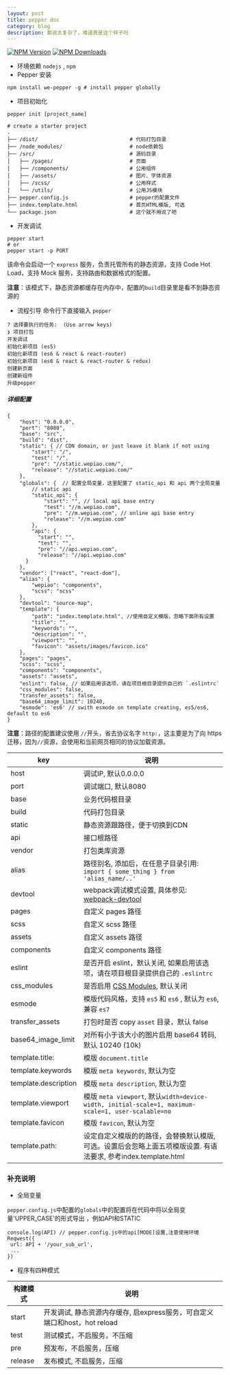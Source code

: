 ```yaml
---
layout: post
title: pepper doc
category: blog
description: 都说太复杂了，难道真是这个样子吗
---
```


[![NPM Version](http://img.shields.io/npm/v/we-pepper.svg?style=flat)](https://www.npmjs.org/package/we-pepper)
[![NPM Downloads](https://img.shields.io/npm/dm/we-pepper.svg?style=flat)](https://www.npmjs.org/package/we-pepper)

*  环境依赖 `nodejs` , `npm`
*  Pepper 安装   
```
npm install we-pepper -g # install pepper globally
```
*  项目初始化    

```
pepper init [project_name] 

# create a starter project
.
├── /dist/                              # 代码打包目录
├── /node_modules/                      # node依赖包
├── /src/                               # 源码目录
│   ├── /pages/                         # 页面
│   ├── /components/                    # 公用组件
│   ├── /assets/                        # 图片、字体资源
│   ├── /scss/                          # 公用样式    
│   └── /utils/                         # 公用JS模块
├── pepper.config.js                    # pepper的配置文件
├── index.template.html                 # 首页HTML模版, 可选
└── package.json                        # 这个就不用说了吧
```

*  开发调试 
 
```
pepper start
# or
pepper start -p PORT

```
该命令会启动一个 `express` 服务，负责托管所有的静态资源，支持 Code Hot Load，支持 Mock 服务，支持路由和数据格式的配置。
  
   **注意**：该模式下，静态资源都缓存在内存中，配置的`build`目录里是看不到静态资源的  
*  流程引导  命令行下直接输入 `pepper` 
 
```
? 选择要执行的任务:  (Use arrow keys)
❯ 项目打包
开发调试
初始化新项目 (es5)
初始化新项目 (es6 & react & react-router)
初始化新项目 (es6 & react & react-router & redux)
创建新页面
创建新组件
升级pepper

```
##### 详细配置  

```
{
    "host": "0.0.0.0",
    "port": "8080",
    "base": "src",
    "build": "dist",
    "static": { // CDN domain, or just leave it blank if not using
        "start": "/",
        "test": "/",
        "pre": "//static.wepiao.com/",
        "release": "//static.wepiao.com/"
    },
    "globals": {  // 配置全局变量，这里配置了 static_api 和 api 两个全局变量
        // static api
        "static_api": {
            "start": "", // local api base entry
            "test": "//m.wepiao.com",
            "pre": "//m.wepiao.com", // online api base entry
            "release": "//m.wepiao.com"
        },
        "api": {
          "start": "",
          "test": "",
          "pre": "//api.wepiao.com",
          "release": "//api.wepiao.com"
      }
    },
    "vendor": ["react", "react-dom"],
    "alias": {
        "wepiao": "components",
        "scss": "scss"
    },
    "devtool": "source-map",
    "template": {
        "path": "index.template.html", //使用自定义模版，忽略下面所有设置
        "title": "",
        "keywords": "",
        "description": "",
        "viewport": "",
        "favicon": "assets/images/favicon.ico"
    },
    "pages": "pages",
    "scss": "scss",
    "components": "components",
    "assets": "assets",
    "eslint": false, // 如果启用该选项，请在项目根目录提供自己的 `.eslintrc`
    "css_modules": false,
    "transfer_assets": false,
    "base64_image_limit": 10240,
    "esmode": 'es6' // swith esmode on template creating, es5/es6, default to es6
}
```
**注意**：路径的配置建议使用 `//`开头，省去协议名字 `http:`，这主要是为了向 https 迁移，因为`//`资源，会使用和当前网页相同的协议加载资源。

key                  | 说明                                                                                                       
----                 |----------
host                 | 调试IP, 默认0.0.0.0                                                                                        
port                 | 调试端口, 默认8080                                                                                         
base                 | 业务代码根目录                                                                                             
build                | 代码打包目录                                                                                               
static               | 静态资源跟路径，便于切换到CDN                                                                              
api                  | 接口根路径                                                                                                 
vendor               | 打包类库资源                                                                                               
alias                | 路径别名, 添加后，在任意子目录引用: `import { some_thing } from 'alias_name/..'`                           
devtool              | webpack调试模式设置, 具体参见: [webpack-devtool](http://webpack.github.io/docs/configuration.html#devtool) 
pages                | 自定义 pages 路径                                                                                          
scss                 | 自定义 scss 路径                                                                                           
assets               | 自定义 assets 路径                                                                                         
components           | 自定义 components 路径                                                                                     
eslint               | 是否开启 eslint，默认关闭, 如果启用该选项，请在项目根目录提供自己的 `.eslintrc`                            
css_modules          | 是否启用 [CSS Modules](https://github.com/css-modules/css-modules), 默认关闭                               
esmode               | 模版代码风格，支持 `es5` 和 `es6` , 默认为 `es6`, 兼容 `es7`                                               
transfer_assets      | 打包时是否 copy `asset` 目录，默认 false                                                                   
base64_image_limit   | 对所有小于该大小的图片启用 base64 转码, 默认 10240 (10k)                                                   
template.title:      | 模版 `document.title`                                                                                      
template.keywords    | 模版 `meta keywords`, 默认为空                                                                             
template.description | 模版 `meta description`, 默认为空                                                                          
template.viewport    | 模版 `meta viewport`, 默认`width=device-width, initial-scale=1, maximum-scale=1, user-scalable=no`         
template.favicon     | 模版 `favicon`, 默认为空                                                                                   
template.path:       | 设定自定义模版的的路径，会替换默认模版,可选。设置后会忽略上面五项模版设置. 有语法要求, 参考index.template.html 

### 补充说明

  -  全局变量  

 `pepper.config.js`中配置的`globals`中的配置将在代码中将以全局变量'UPPER_CASE'的形式导出 ，例如API和STATIC  

```
console.log(API) // pepper.config.js中的api[MODE]设置,注意使用环境
Reqwest({
 url: API + '/your_sub_url',
 ...
})
```
  -  程序有四种模式  

构建模式            |  说明
----                |----
start               |开发调试, 静态资源内存缓存, 启express服务，可自定义端口和host，hot reload
test                |测试模式，不启服务，不压缩 
pre                 |预发布，不启服务，压缩
release             |发布模式, 不启服务，压缩
